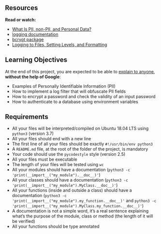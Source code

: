 Resources
---------

**Read or watch:**

*   [What Is PII, non-PII, and Personal Data?](/rltoken/foPGuA-2Dz3K1Y40Zc_Qvg "What Is PII, non-PII, and Personal Data?")
*   [logging documentation](/rltoken/U2Y7GJNwzVPTTvmpsyZ4sg "logging documentation")
*   [bcrypt package](/rltoken/rvDYLUTaAWqtkhSQAJf4zA "bcrypt package")
*   [Logging to Files, Setting Levels, and Formatting](/rltoken/sxnkG_PQ8BcYeFGWAIRnjg "Logging to Files, Setting Levels, and Formatting")

Learning Objectives
-------------------

At the end of this project, you are expected to be able to [explain to anyone](/rltoken/ZPysAXKK27_KivWx2yY8FA "explain to anyone"), **without the help of Google**:

*   Examples of Personally Identifiable Information (PII)
*   How to implement a log filter that will obfuscate PII fields
*   How to encrypt a password and check the validity of an input password
*   How to authenticate to a database using environment variables

Requirements
------------

*   All your files will be interpreted/compiled on Ubuntu 18.04 LTS using `python3` (version 3.7)
*   All your files should end with a new line
*   The first line of all your files should be exactly `#!/usr/bin/env python3`
*   A `README.md` file, at the root of the folder of the project, is mandatory
*   Your code should use the `pycodestyle` style (version 2.5)
*   All your files must be executable
*   The length of your files will be tested using `wc`
*   All your modules should have a documentation (`python3 -c 'print(__import__("my_module").__doc__)'`)
*   All your classes should have a documentation (`python3 -c 'print(__import__("my_module").MyClass.__doc__)'`)
*   All your functions (inside and outside a class) should have a documentation (`python3 -c 'print(__import__("my_module").my_function.__doc__)'` and `python3 -c 'print(__import__("my_module").MyClass.my_function.__doc__)'`)
*   A documentation is not a simple word, it’s a real sentence explaining what’s the purpose of the module, class or method (the length of it will be verified)
*   All your functions should be type annotated

